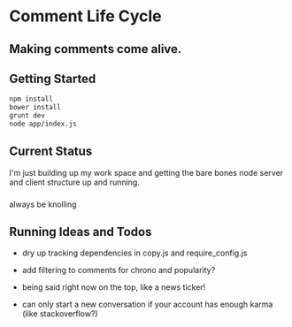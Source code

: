 # Comment Life Cycle
## Making comments come alive.

## Getting Started
```bash
npm install
bower install
grunt dev
node app/index.js
```

## Current Status
I'm just building up my work space and getting the bare bones node server and client structure up and running.

###
always be knolling

## Running Ideas and Todos
- dry up tracking dependencies in copy.js and require_config.js

- add filtering to comments for chrono and popularity?

- being said right now on the top, like a news ticker!
- can only start a new conversation if your account has enough karma (like stackoverflow?)